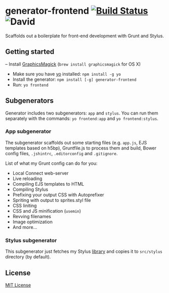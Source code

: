 # generator-frontend [![Build Status](https://secure.travis-ci.org/nDmitry/generator-frontend.png?branch=master)](https://travis-ci.org/nDmitry/generator-frontend) ![David](https://david-dm.org/nDmitry/generator-frontend.png)

Scaffolds out a boilerplate for front-end development with Grunt and Stylus.

## Getting started
– Install [GraphicsMagick](http://www.graphicsmagick.org/README.html) (`brew install graphicsmagick` for OS X)
- Make sure you have [yo](https://github.com/yeoman/yo) installed: `npm install -g yo`
- Install the generator: `npm install [-g] generator-frontend`
- Run: `yo frontend`

## Subgenerators
Generator includes two subgenerators: `app` and `stylus`. You can run them separately with the commands: `yo frontend:app` and `yo frontend:stylus`.

### App subgenerator
The subgenerator scaffolds out some starting files (e.g. `app.js`, EJS templates based on h5bp), Gruntfile.js to process them and build, Bower config files, `.jshintrc`, `.editorconfig` and `.gitignore`.

List of what my Grunt config can do for you:
* Local Connect web-server
* Live reloading
* Compiling EJS templates to HTML
* Compiling Stylus
* Prefixing your output CSS with Autoprefixer
* Spriting with output to sprites.styl file
* CSS liniting
* CSS and JS minification (`usemin`)
* Revving filenames
* Image optimization
* And more...

### Stylus subgenerator
This subgenerator just fetches my Stylus [library](https://github.com/nDmitry/stylus) and copies it to `src/stylus` directory (by default).

## License
[MIT License](http://en.wikipedia.org/wiki/MIT_License)
